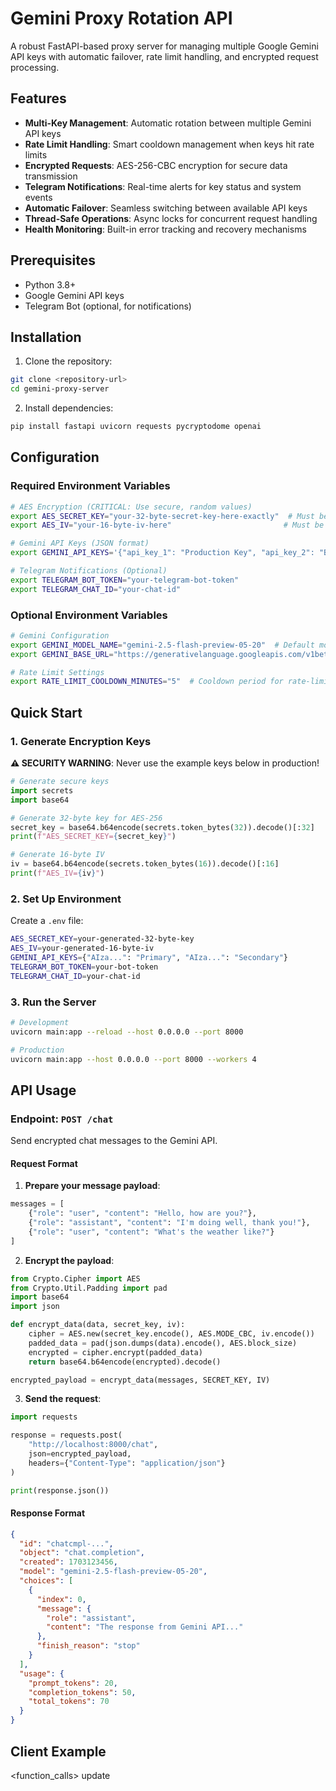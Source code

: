 # Gemini Proxy Rotation API

A robust FastAPI-based proxy server for managing multiple Google Gemini API keys with automatic failover, rate limit handling, and encrypted request processing.

## Features

- **Multi-Key Management**: Automatic rotation between multiple Gemini API keys
- **Rate Limit Handling**: Smart cooldown management when keys hit rate limits
- **Encrypted Requests**: AES-256-CBC encryption for secure data transmission
- **Telegram Notifications**: Real-time alerts for key status and system events
- **Automatic Failover**: Seamless switching between available API keys
- **Thread-Safe Operations**: Async locks for concurrent request handling
- **Health Monitoring**: Built-in error tracking and recovery mechanisms

## Prerequisites

- Python 3.8+
- Google Gemini API keys
- Telegram Bot (optional, for notifications)

## Installation

1. Clone the repository:
```bash
git clone <repository-url>
cd gemini-proxy-server
```

2. Install dependencies:
```bash
pip install fastapi uvicorn requests pycryptodome openai
```

## Configuration

### Required Environment Variables

```bash
# AES Encryption (CRITICAL: Use secure, random values)
export AES_SECRET_KEY="your-32-byte-secret-key-here-exactly"  # Must be exactly 32 bytes
export AES_IV="your-16-byte-iv-here"                         # Must be exactly 16 bytes

# Gemini API Keys (JSON format)
export GEMINI_API_KEYS='{"api_key_1": "Production Key", "api_key_2": "Backup Key"}'

# Telegram Notifications (Optional)
export TELEGRAM_BOT_TOKEN="your-telegram-bot-token"
export TELEGRAM_CHAT_ID="your-chat-id"
```

### Optional Environment Variables

```bash
# Gemini Configuration
export GEMINI_MODEL_NAME="gemini-2.5-flash-preview-05-20"  # Default model
export GEMINI_BASE_URL="https://generativelanguage.googleapis.com/v1beta"

# Rate Limit Settings
export RATE_LIMIT_COOLDOWN_MINUTES="5"  # Cooldown period for rate-limited keys
```

## Quick Start

### 1. Generate Encryption Keys

**⚠️ SECURITY WARNING**: Never use the example keys below in production!

```python
# Generate secure keys
import secrets
import base64

# Generate 32-byte key for AES-256
secret_key = base64.b64encode(secrets.token_bytes(32)).decode()[:32]
print(f"AES_SECRET_KEY={secret_key}")

# Generate 16-byte IV
iv = base64.b64encode(secrets.token_bytes(16)).decode()[:16]
print(f"AES_IV={iv}")
```

### 2. Set Up Environment

Create a `.env` file:
```bash
AES_SECRET_KEY=your-generated-32-byte-key
AES_IV=your-generated-16-byte-iv
GEMINI_API_KEYS={"AIza...": "Primary", "AIza...": "Secondary"}
TELEGRAM_BOT_TOKEN=your-bot-token
TELEGRAM_CHAT_ID=your-chat-id
```

### 3. Run the Server

```bash
# Development
uvicorn main:app --reload --host 0.0.0.0 --port 8000

# Production
uvicorn main:app --host 0.0.0.0 --port 8000 --workers 4
```

## API Usage

### Endpoint: `POST /chat`

Send encrypted chat messages to the Gemini API.

#### Request Format

1. **Prepare your message payload**:
```python
messages = [
    {"role": "user", "content": "Hello, how are you?"},
    {"role": "assistant", "content": "I'm doing well, thank you!"},
    {"role": "user", "content": "What's the weather like?"}
]
```

2. **Encrypt the payload**:
```python
from Crypto.Cipher import AES
from Crypto.Util.Padding import pad
import base64
import json

def encrypt_data(data, secret_key, iv):
    cipher = AES.new(secret_key.encode(), AES.MODE_CBC, iv.encode())
    padded_data = pad(json.dumps(data).encode(), AES.block_size)
    encrypted = cipher.encrypt(padded_data)
    return base64.b64encode(encrypted).decode()

encrypted_payload = encrypt_data(messages, SECRET_KEY, IV)
```

3. **Send the request**:
```python
import requests

response = requests.post(
    "http://localhost:8000/chat",
    json=encrypted_payload,
    headers={"Content-Type": "application/json"}
)

print(response.json())
```

#### Response Format

```json
{
  "id": "chatcmpl-...",
  "object": "chat.completion",
  "created": 1703123456,
  "model": "gemini-2.5-flash-preview-05-20",
  "choices": [
    {
      "index": 0,
      "message": {
        "role": "assistant",
        "content": "The response from Gemini API..."
      },
      "finish_reason": "stop"
    }
  ],
  "usage": {
    "prompt_tokens": 20,
    "completion_tokens": 50,
    "total_tokens": 70
  }
}
```

## Client Example

<function_calls>
<invoke name="artifacts">
<parameter name="command">update